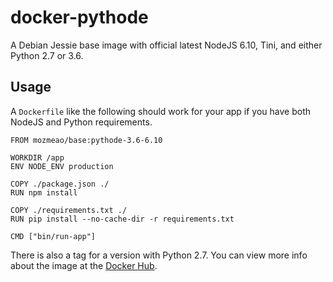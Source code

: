 # docker-pythode

A Debian Jessie base image with official latest NodeJS 6.10, Tini, and either Python 2.7 or 3.6.

## Usage

A `Dockerfile` like the following should work for your app if you have both NodeJS and Python requirements.

```docker
FROM mozmeao/base:pythode-3.6-6.10

WORKDIR /app
ENV NODE_ENV production

COPY ./package.json ./
RUN npm install

COPY ./requirements.txt ./
RUN pip install --no-cache-dir -r requirements.txt

CMD ["bin/run-app"]
```

There is also a tag for a version with Python 2.7. You can view more info about the image at the [Docker Hub](https://hub.docker.com/r/mozmeao/base/).
